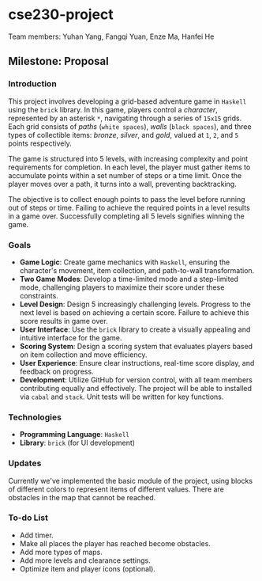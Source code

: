 # cse230-project

Team members: Yuhan Yang, Fangqi Yuan, Enze Ma, Hanfei He

## Milestone: Proposal

### Introduction

This project involves developing a grid-based adventure game in ``Haskell`` using the ``brick`` library. In this game, players control a *character*, represented by an asterisk `*`, navigating through a series of `15x15` grids. Each grid consists of *paths* (`white spaces`), *walls* (`black spaces`), and three types of collectible items: *bronze*, *silver*, and *gold*, valued at `1`, `2`, and `5` points respectively.

The game is structured into 5 levels, with increasing complexity and point requirements for completion. In each level, the player must gather items to accumulate points within a set number of steps or a time limit. Once the player moves over a path, it turns into a wall, preventing backtracking.

The objective is to collect enough points to pass the level before running out of steps or time. Failing to achieve the required points in a level results in a game over. Successfully completing all 5 levels signifies winning the game.

### Goals

- **Game Logic**: Create game mechanics with `Haskell`, ensuring the character's movement, item collection, and path-to-wall transformation.
- **Two Game Modes**: Develop a time-limited mode and a step-limited mode, challenging players to maximize their score under these constraints.
- **Level Design**: Design 5 increasingly challenging levels. Progress to the next level is based on achieving a certain score. Failure to achieve this score results in game over.
- **User Interface**: Use the `brick` library to create a visually appealing and intuitive interface for the game.
- **Scoring System**: Design a scoring system that evaluates players based on item collection and move efficiency.
- **User Experience**: Ensure clear instructions, real-time score display, and feedback on progress.
- **Development**: Utilize GitHub for version control, with all team members contributing equally and effectively. The project will be able to installed via `cabal` and `stack`. Unit tests will be written for key functions.

### Technologies

- **Programming Language**: `Haskell`
- **Library**: `brick` (for UI development)

### Updates
Currently we've implemented the basic module of the project, using blocks of different colors to represent items of different values. There are obstacles in the map that cannot be reached.

### To-do List
- Add timer. 
- Make all places the player has reached become obstacles. 
- Add more types of maps. 
- Add more levels and clearance settings. 
- Optimize item and player icons (optional).